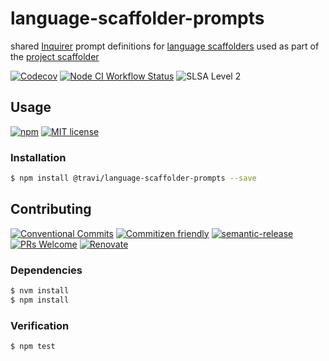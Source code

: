 # language-scaffolder-prompts

shared [Inquirer](https://www.npmjs.com/package/inquirer) prompt definitions for
[language scaffolders](https://github.com/travi/project-scaffolder#languages-optional)
used as part of the [project scaffolder](https://github.com/travi/project-scaffolder)

<!--status-badges start -->

[![Codecov][coverage-badge]][coverage-link]
[![Node CI Workflow Status][github-actions-ci-badge]][github-actions-ci-link]
![SLSA Level 2][slsa-badge]

<!--status-badges end -->

## Usage

<!--consumer-badges start -->

[![npm][npm-badge]][npm-link]
[![MIT license][license-badge]][license-link]

<!--consumer-badges end -->

### Installation

```sh
$ npm install @travi/language-scaffolder-prompts --save
```

## Contributing

<!--contribution-badges start -->

[![Conventional Commits][commit-convention-badge]][commit-convention-link]
[![Commitizen friendly][commitizen-badge]][commitizen-link]
[![semantic-release][semantic-release-badge]][semantic-release-link]
[![PRs Welcome][PRs-badge]][PRs-link]
[![Renovate][renovate-badge]][renovate-link]

<!--contribution-badges end -->

### Dependencies

```sh
$ nvm install
$ npm install
```

### Verification

```sh
$ npm test
```

[npm-link]: https://www.npmjs.com/package/@travi/language-scaffolder-prompts

[npm-badge]: https://img.shields.io/npm/v/@travi/language-scaffolder-prompts?logo=npm

[license-link]: LICENSE

[license-badge]: https://img.shields.io/github/license/travi/language-scaffolder-prompts.svg?logo=opensourceinitiative

[coverage-link]: https://codecov.io/github/travi/language-scaffolder-prompts

[coverage-badge]: https://img.shields.io/codecov/c/github/travi/language-scaffolder-prompts?logo=codecov

[commit-convention-link]: https://conventionalcommits.org

[commit-convention-badge]: https://img.shields.io/badge/Conventional%20Commits-1.0.0-yellow.svg

[commitizen-link]: http://commitizen.github.io/cz-cli/

[commitizen-badge]: https://img.shields.io/badge/commitizen-friendly-brightgreen.svg

[semantic-release-link]: https://github.com/semantic-release/semantic-release

[semantic-release-badge]: https://img.shields.io/badge/semantic--release-angular-e10079?logo=semantic-release

[PRs-link]: http://makeapullrequest.com

[PRs-badge]: https://img.shields.io/badge/PRs-welcome-brightgreen.svg

[renovate-link]: https://renovatebot.com

[renovate-badge]: https://img.shields.io/badge/renovate-enabled-brightgreen.svg?logo=renovatebot

[github-actions-ci-link]: https://github.com/travi/language-scaffolder-prompts/actions?query=workflow%3A%22Node.js+CI%22+branch%3Amaster

[github-actions-ci-badge]: https://img.shields.io/github/actions/workflow/status/travi/language-scaffolder-prompts/node-ci.yml.svg?branch=master&logo=github

[slsa-badge]: https://slsa.dev/images/gh-badge-level2.svg
